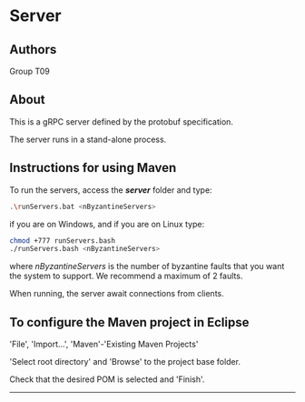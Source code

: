 # Server


## Authors

Group T09


## About

This is a gRPC server defined by the protobuf specification.

The server runs in a stand-alone process.


## Instructions for using Maven

To run the servers, access the **_server_** folder and type:
```bash
.\runServers.bat <nByzantineServers>  
```
if you are on Windows, and if you are on Linux type:
```bash
chmod +777 runServers.bash 
./runServers.bash <nByzantineServers>
```
where _nByzantineServers_ is the number of byzantine faults that you want the system to support.
We recommend a maximum of 2 faults.

When running, the server await connections from clients.


## To configure the Maven project in Eclipse

'File', 'Import...', 'Maven'-'Existing Maven Projects'

'Select root directory' and 'Browse' to the project base folder.

Check that the desired POM is selected and 'Finish'.


----

